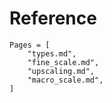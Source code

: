 # Reference

```@contents
Pages = [
    "types.md",
    "fine_scale.md",
    "upscaling.md",
    "macro_scale.md",
]
```
